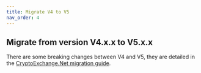 ```yaml
---
title: Migrate V4 to V5
nav_order: 4
---
```


## Migrate from version V4.x.x to V5.x.x

There are some breaking changes between V4 and V5, they are detailed in the [CryptoExchange.Net migration guide](https://jkorf.github.io/CryptoExchange.Net/Migration%20Guide.html).
